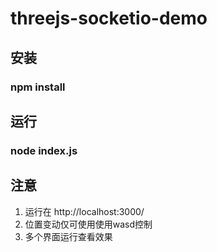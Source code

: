 ﻿# threejs-socketio-demo

## 安装
### npm install
## 运行
### node index.js
## 注意
1. 运行在 http://localhost:3000/
2. 位置变动仅可使用使用wasd控制
3. 多个界面运行查看效果
